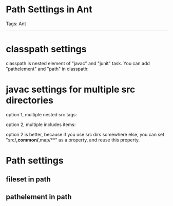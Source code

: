 # Path Settings in Ant
Tags: Ant

------

# classpath settings

 

classpath is nested element of "javac" and "junit" task. You can add "pathelement" and "path" in classpath:

 

 <classpath> 
  <pathelement location="${instrumented.class.dir}"/> 
  <pathelement location="${src.class.dir}"/> 
  <path refid="lib.path"/> 
 </classpath> 

 

# javac settings for multiple src directories

 

option 1, multiple nested src tags:

 

 <javac destdir="${src.class.dir}" encoding="UTF-8" debug="true" 
   classpathref="lib.path" failonerror="true"> 
  <src path="${src1.dir}"/>


  <src path="${src2.dir}"/>

  <compilerarg line="-XDignore.symbol.file=true" /> 
 </javac> 

 

option 2, multiple includes items:

 

 <target name="compile-src" depends="init"> 
  <javac srcdir="${basedir}" destdir="${src.class.dir}" encoding="GBK" 
   debug="true" classpathref="lib.path" failonerror="true" 
   includes="src/**,common/**,map/**" > 
   <compilerarg line="-XDignore.symbol.file=true" /> 
  </javac> 
 </target> 

 

option 2 is better, because if you use src dirs somewhere else, you can set "src/**,common/**,map/**" as a property, and reuse this property.

 

# Path settings

 

## fileset in path 

 <path id="lib.path"> 
  <fileset dir="${basedir}/WebContent/WEB-INF/lib"> 
   <include name="**/*.jar" /> 
  </fileset> 
 </path> 
 

## pathelement in path